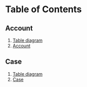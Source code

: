 # Table of Contents
## Account
1. [Table diagram](Account/Mermaid.md)
1. [Account](Account/Forms/Account.md)
## Case
1. [Table diagram](Case/Mermaid.md)
1. [Case](Case/Forms/Case.md)
